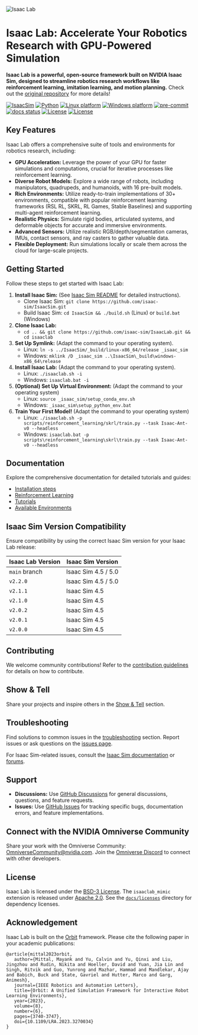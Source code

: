 ![Isaac Lab](docs/source/_static/isaaclab.jpg)

# Isaac Lab: Accelerate Your Robotics Research with GPU-Powered Simulation

**Isaac Lab is a powerful, open-source framework built on NVIDIA Isaac Sim, designed to streamline robotics research workflows like reinforcement learning, imitation learning, and motion planning.**  Check out the [original repository](https://github.com/isaac-sim/IsaacLab) for more details!

[![IsaacSim](https://img.shields.io/badge/IsaacSim-5.0.0-silver.svg)](https://docs.isaacsim.omniverse.nvidia.com/latest/index.html)
[![Python](https://img.shields.io/badge/python-3.11-blue.svg)](https://docs.python.org/3/whatsnew/3.11.html)
[![Linux platform](https://img.shields.io/badge/platform-linux--64-orange.svg)](https://releases.ubuntu.com/22.04/)
[![Windows platform](https://img.shields.io/badge/platform-windows--64-orange.svg)](https://www.microsoft.com/en-us/)
[![pre-commit](https://img.shields.io/github/actions/workflow/status/isaac-sim/IsaacLab/pre-commit.yaml?logo=pre-commit&logoColor=white&label=pre-commit&color=brightgreen)](https://github.com/isaac-sim/IsaacLab/actions/workflows/pre-commit.yaml)
[![docs status](https://img.shields.io/github/actions/workflow/status/isaac-sim/IsaacLab/docs.yaml?label=docs&color=brightgreen)](https://github.com/isaac-sim/IsaacLab/actions/workflows/docs.yaml)
[![License](https://img.shields.io/badge/license-BSD--3-yellow.svg)](https://opensource.org/licenses/BSD-3-Clause)
[![License](https://img.shields.io/badge/license-Apache--2.0-yellow.svg)](https://opensource.org/license/apache-2-0)

## Key Features

Isaac Lab offers a comprehensive suite of tools and environments for robotics research, including:

*   **GPU Acceleration:** Leverage the power of your GPU for faster simulations and computations, crucial for iterative processes like reinforcement learning.
*   **Diverse Robot Models:** Explore a wide range of robots, including manipulators, quadrupeds, and humanoids, with 16 pre-built models.
*   **Rich Environments:** Utilize ready-to-train implementations of 30+ environments, compatible with popular reinforcement learning frameworks (RSL RL, SKRL, RL Games, Stable Baselines) and supporting multi-agent reinforcement learning.
*   **Realistic Physics:** Simulate rigid bodies, articulated systems, and deformable objects for accurate and immersive environments.
*   **Advanced Sensors:** Utilize realistic RGB/depth/segmentation cameras, IMUs, contact sensors, and ray casters to gather valuable data.
*   **Flexible Deployment:** Run simulations locally or scale them across the cloud for large-scale projects.

## Getting Started

Follow these steps to get started with Isaac Lab:

1.  **Install Isaac Sim:** (See [Isaac Sim README](https://github.com/isaac-sim/IsaacSim?tab=readme-ov-file#quick-start) for detailed instructions).
    *   Clone Isaac Sim: `git clone https://github.com/isaac-sim/IsaacSim.git`
    *   Build Isaac Sim: `cd IsaacSim && ./build.sh` (Linux) or `build.bat` (Windows)
2.  **Clone Isaac Lab:**
    *   `cd .. && git clone https://github.com/isaac-sim/IsaacLab.git && cd isaaclab`
3.  **Set Up Symlink:**  (Adapt the command to your operating system).
    *   Linux: `ln -s ../IsaacSim/_build/linux-x86_64/release _isaac_sim`
    *   Windows: `mklink /D _isaac_sim ..\IsaacSim\_build\windows-x86_64\release`
4.  **Install Isaac Lab:**  (Adapt the command to your operating system).
    *   Linux: `./isaaclab.sh -i`
    *   Windows: `isaaclab.bat -i`
5.  **(Optional) Set Up Virtual Environment:** (Adapt the command to your operating system)
    *   Linux: `source _isaac_sim/setup_conda_env.sh`
    *   Windows: `_isaac_sim\setup_python_env.bat`
6.  **Train Your First Model!** (Adapt the command to your operating system)
    *   Linux: `./isaaclab.sh -p scripts/reinforcement_learning/skrl/train.py --task Isaac-Ant-v0 --headless`
    *   Windows: `isaaclab.bat -p scripts\reinforcement_learning\skrl\train.py --task Isaac-Ant-v0 --headless`

## Documentation

Explore the comprehensive documentation for detailed tutorials and guides:

*   [Installation steps](https://isaac-sim.github.io/IsaacLab/main/source/setup/installation/index.html#local-installation)
*   [Reinforcement Learning](https://isaac-sim.github.io/IsaacLab/main/source/overview/reinforcement-learning/rl_existing_scripts.html)
*   [Tutorials](https://isaac-sim.github.io/IsaacLab/main/source/tutorials/index.html)
*   [Available Environments](https://isaac-sim.github.io/IsaacLab/main/source/overview/environments.html)

## Isaac Sim Version Compatibility

Ensure compatibility by using the correct Isaac Sim version for your Isaac Lab release:

| Isaac Lab Version             | Isaac Sim Version   |
| ----------------------------- | ------------------- |
| `main` branch                 | Isaac Sim 4.5 / 5.0 |
| `v2.2.0`                      | Isaac Sim 4.5 / 5.0 |
| `v2.1.1`                      | Isaac Sim 4.5       |
| `v2.1.0`                      | Isaac Sim 4.5       |
| `v2.0.2`                      | Isaac Sim 4.5       |
| `v2.0.1`                      | Isaac Sim 4.5       |
| `v2.0.0`                      | Isaac Sim 4.5       |

## Contributing

We welcome community contributions!  Refer to the [contribution guidelines](https://isaac-sim.github.io/IsaacLab/main/source/refs/contributing.html) for details on how to contribute.

## Show & Tell

Share your projects and inspire others in the [Show & Tell](https://github.com/isaac-sim/IsaacLab/discussions/categories/show-and-tell) section.

## Troubleshooting

Find solutions to common issues in the [troubleshooting](https://isaac-sim.github.io/IsaacLab/main/source/refs/troubleshooting.html) section. Report issues or ask questions on the [issues page](https://github.com/isaac-sim/IsaacLab/issues).

For Isaac Sim-related issues, consult the [Isaac Sim documentation](https://docs.omniverse.nvidia.com/app_isaacsim/app_isaacsim/overview.html) or [forums](https://forums.developer.nvidia.com/c/agx-autonomous-machines/isaac/67).

## Support

*   **Discussions:** Use [GitHub Discussions](https://github.com/isaac-sim/IsaacLab/discussions) for general discussions, questions, and feature requests.
*   **Issues:**  Use [GitHub Issues](https://github.com/isaac-sim/IsaacLab/issues) for tracking specific bugs, documentation errors, and feature implementations.

## Connect with the NVIDIA Omniverse Community

Share your work with the Omniverse Community: [OmniverseCommunity@nvidia.com](mailto:OmniverseCommunity@nvidia.com). Join the [Omniverse Discord](https://discord.com/invite/nvidiaomniverse) to connect with other developers.

## License

Isaac Lab is licensed under the [BSD-3 License](LICENSE).  The `isaaclab_mimic` extension is released under [Apache 2.0](LICENSE-mimic).  See the [`docs/licenses`](docs/licenses) directory for dependency licenses.

## Acknowledgement

Isaac Lab is built on the [Orbit](https://isaac-orbit.github.io/) framework. Please cite the following paper in your academic publications:

```
@article{mittal2023orbit,
   author={Mittal, Mayank and Yu, Calvin and Yu, Qinxi and Liu, Jingzhou and Rudin, Nikita and Hoeller, David and Yuan, Jia Lin and Singh, Ritvik and Guo, Yunrong and Mazhar, Hammad and Mandlekar, Ajay and Babich, Buck and State, Gavriel and Hutter, Marco and Garg, Animesh},
   journal={IEEE Robotics and Automation Letters},
   title={Orbit: A Unified Simulation Framework for Interactive Robot Learning Environments},
   year={2023},
   volume={8},
   number={6},
   pages={3740-3747},
   doi={10.1109/LRA.2023.3270034}
}